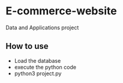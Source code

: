 # E-commerce-website
Data and Applications project
## How to use
- Load the database
- execute the python code
- python3 project.py
